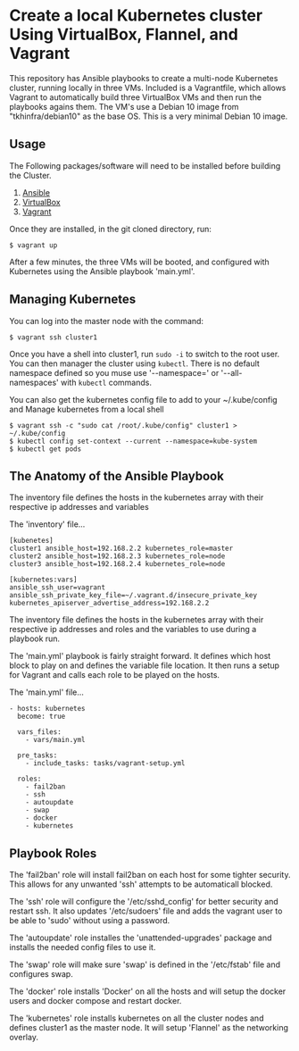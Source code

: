 # Create a local Kubernetes cluster Using VirtualBox, Flannel, and Vagrant

This repository has Ansible playbooks to create a multi-node Kubernetes cluster, running locally in three VMs. Included is a Vagrantfile, which allows Vagrant to automatically build three VirtualBox VMs and then run the playbooks agains them. The VM's use a Debian 10 image from "tkhinfra/debian10" as the base OS. This is a very minimal Debian 10 image.

## Usage

The Following packages/software will need to be installed before building the Cluster.

  1. [Ansible](https://docs.ansible.com/ansible/latest/installation_guide/intro_installation.html)
  2. [VirtualBox](https://www.virtualbox.org/wiki/Downloads)
  3. [Vagrant](https://www.vagrantup.com/downloads.html)

Once they are installed, in the git cloned directory, run:

    $ vagrant up

After a few minutes, the three VMs will be booted, and configured with Kubernetes using the Ansible playbook 'main.yml'.

## Managing Kubernetes

You can log into the master node with the command:

    $ vagrant ssh cluster1

Once you have a shell into cluster1, run `sudo -i` to switch to the root user. You can then manager the cluster using `kubectl`. There is
no default namespace defined so you muse use '--namespace=<ns>' or '--all-namespaces' with `kubectl` commands.

You can also get the kubernetes config file to add to your ~/.kube/config and Manage kubernetes from a local shell

    $ vagrant ssh -c "sudo cat /root/.kube/config" cluster1 > ~/.kube/config
    $ kubectl config set-context --current --namespace=kube-system
    $ kubectl get pods

## The Anatomy of the Ansible Playbook

The inventory file defines the hosts in the kubernetes array with their respective ip addresses and variables

The 'inventory' file...

    [kubenetes]
    cluster1 ansible_host=192.168.2.2 kubernetes_role=master
    cluster2 ansible_host=192.168.2.3 kubernetes_role=node
    cluster3 ansible_host=192.168.2.4 kubernetes_role=node

    [kubernetes:vars]
    ansible_ssh_user=vagrant
    ansible_ssh_private_key_file=~/.vagrant.d/insecure_private_key
    kubernetes_apiserver_advertise_address=192.168.2.2


The inventory file defines the hosts in the kubernetes array with their respective ip addresses
and roles and the variables to use during a playbook run.  

The 'main.yml' playbook is fairly straight forward. It defines which host block to play on and defines the variable file location.
It then runs a setup for Vagrant and calls each role to be played on the hosts.

The 'main.yml' file...

    - hosts: kubernetes
      become: true

      vars_files:
        - vars/main.yml

      pre_tasks:
        - include_tasks: tasks/vagrant-setup.yml

      roles:
        - fail2ban
        - ssh
        - autoupdate
        - swap
        - docker
        - kubernetes

## Playbook Roles

The 'fail2ban' role will install fail2ban on each host for some tighter security. This allows for any unwanted 'ssh' attempts to be automaticall blocked.  

The 'ssh' role will configure the '/etc/sshd_config' for better security and restart ssh. It also updates '/etc/sudoers' file and adds the vagrant user to be able to 'sudo' without using a password.

The 'autoupdate' role installes the 'unattended-upgrades' package and installs the needed config files to use it.

The 'swap' role will make sure 'swap' is defined in the '/etc/fstab' file and configures swap.

The 'docker' role installs 'Docker' on all the hosts and will setup the docker users and docker compose and restart docker.

The 'kubernetes' role installs kubernetes on all the cluster nodes and defines cluster1 as the master node. It will setup 'Flannel' as the networking overlay. 


